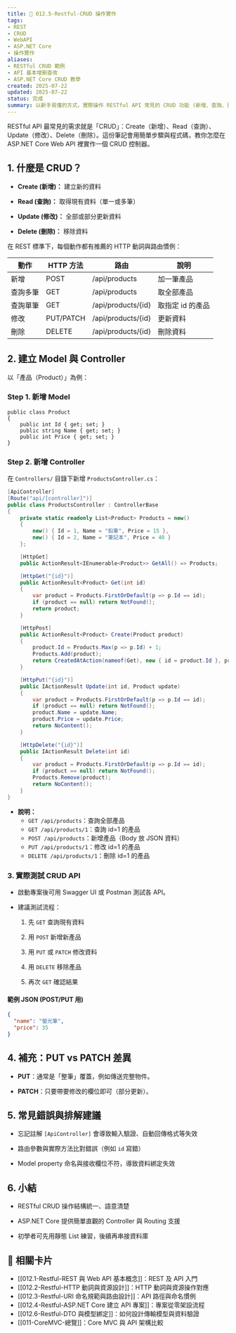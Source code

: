 ```yaml
---
title: 🔧 012.5-Restful-CRUD 操作實作  
tags:
- REST 
- CRUD
- WebAPI
- ASP.NET Core
- 操作實作  
aliases:
- RESTful CRUD 範例
- API 基本增刪查改
- ASP.NET Core CRUD 教學  
created: 2025-07-22  
updated: 2025-07-22  
status: 完成  
summary: 以新手易懂的方式，實際操作 RESTful API 常見的 CRUD 功能 (新增、查詢、更新、刪除)，包含步驟說明與 ASP.NET Core 範例。
---
```


RESTful API 最常見的需求就是「CRUD」：Create（新增）、Read（查詢）、Update（修改）、Delete（刪除）。這份筆記會用簡單步驟與程式碼，教你怎麼在 ASP.NET Core Web API 裡實作一個 CRUD 控制器。

## 1. 什麼是 CRUD？

- **Create (新增)：** 建立新的資料

- **Read (查詢)：** 取得現有資料（單一或多筆）

- **Update (修改)：** 全部或部分更新資料

- **Delete (刪除)：** 移除資料


在 REST 標準下，每個動作都有推薦的 HTTP 動詞與路由慣例：

|動作|HTTP 方法|路由|說明|
|---|---|---|---|
|新增|POST|/api/products|加一筆產品|
|查詢多筆|GET|/api/products|取全部產品|
|查詢單筆|GET|/api/products/{id}|取指定 id 的產品|
|修改|PUT/PATCH|/api/products/{id}|更新資料|
|刪除|DELETE|/api/products/{id}|刪除資料|

## 2. 建立 Model 與 Controller

以「產品（Product）」為例：

### Step 1. 新增 Model
```charp
public class Product
{
    public int Id { get; set; }
    public string Name { get; set; }
    public int Price { get; set; }
}
```

### Step 2. 新增 Controller

在 `Controllers/` 目錄下新增 `ProductsController.cs`：

```csharp
[ApiController]
[Route("api/[controller]")]
public class ProductsController : ControllerBase
{
    private static readonly List<Product> Products = new()
    {
        new() { Id = 1, Name = "鉛筆", Price = 15 },
        new() { Id = 2, Name = "筆記本", Price = 40 }
    };

    [HttpGet]
    public ActionResult<IEnumerable<Product>> GetAll() => Products;

    [HttpGet("{id}")]
    public ActionResult<Product> Get(int id)
    {
        var product = Products.FirstOrDefault(p => p.Id == id);
        if (product == null) return NotFound();
        return product;
    }

    [HttpPost]
    public ActionResult<Product> Create(Product product)
    {
        product.Id = Products.Max(p => p.Id) + 1;
        Products.Add(product);
        return CreatedAtAction(nameof(Get), new { id = product.Id }, product);
    }

    [HttpPut("{id}")]
    public IActionResult Update(int id, Product update)
    {
        var product = Products.FirstOrDefault(p => p.Id == id);
        if (product == null) return NotFound();
        product.Name = update.Name;
        product.Price = update.Price;
        return NoContent();
    }

    [HttpDelete("{id}")]
    public IActionResult Delete(int id)
    {
        var product = Products.FirstOrDefault(p => p.Id == id);
        if (product == null) return NotFound();
        Products.Remove(product);
        return NoContent();
    }
}
```

- **說明：**
    - `GET /api/products`：查詢全部產品
    - `GET /api/products/1`：查詢 id=1 的產品
    - `POST /api/products`：新增產品（Body 放 JSON 資料）
    - `PUT /api/products/1`：修改 id=1 的產品
    - `DELETE /api/products/1`：刪除 id=1 的產品

### 3. 實際測試 CRUD API

- 啟動專案後可用 Swagger UI 或 Postman 測試各 API。
    
- 建議測試流程：
	
    1. 先 `GET` 查詢現有資料
    
    2. 用 `POST` 新增新產品
    
    3. 用 `PUT` 或 `PATCH` 修改資料
    
    4. 用 `DELETE` 移除產品
    
    5. 再次 `GET` 確認結果

#### 範例 JSON (POST/PUT 用)
```json
{
  "name": "螢光筆",
  "price": 35
}
```

## 4. 補充：PUT vs PATCH 差異

- **PUT**：通常是「整筆」覆蓋，例如傳送完整物件。

- **PATCH**：只要帶要修改的欄位即可（部分更新）。

## 5. 常見錯誤與排解建議

- 忘記註解 `[ApiController]` 會導致輸入驗證、自動回傳格式等失效

- 路由參數與實際方法比對錯誤（例如 `id` 寫錯）

- Model property 命名與接收欄位不符，導致資料綁定失效

## 6. 小結

- RESTful CRUD 操作結構統一、語意清楚

- ASP.NET Core 提供簡單直觀的 Controller 與 Routing 支援

- 初學者可先用靜態 List 練習，後續再串接資料庫


## 🔗 相關卡片

- [[012.1-Restful-REST 與 Web API 基本概念]]：REST 及 API 入門
- [[012.2-Restful-HTTP 動詞與資源設計]]：HTTP 動詞與資源操作對應
- [[012.3-Restful-URI 命名規範與路由設計]]：API 路徑與命名慣例
- [[012.4-Restful-ASP.NET Core 建立 API 專案]]：專案從零架設流程
- [[012.6-Restful-DTO 與模型綁定]]：如何設計傳輸模型與資料驗證
- [[011-CoreMVC-總覽]]：Core MVC 與 API 架構比較
